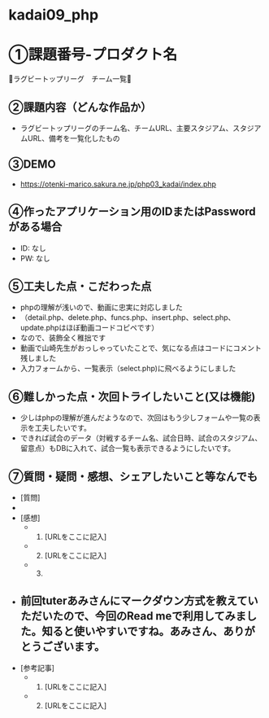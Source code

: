# kadai09_php
# ①課題番号-プロダクト名

🏉ラグビートップリーグ　チーム一覧🏉

## ②課題内容（どんな作品か）

- ラグビートップリーグのチーム名、チームURL、主要スタジアム、スタジアムURL、備考を一覧化したもの

## ③DEMO

- https://otenki-marico.sakura.ne.jp/php03_kadai/index.php

## ④作ったアプリケーション用のIDまたはPasswordがある場合

- ID: なし
- PW: なし

## ⑤工夫した点・こだわった点

- phpの理解が浅いので、動画に忠実に対応しました
- （detail.php、delete.php、funcs.php、insert.php、select.php、update.phpはほぼ動画コードコピペです）
- なので、装飾全く稚拙です
- 動画で山崎先生がおっしゃっていたことで、気になる点はコードにコメント残しました
- 入力フォームから、一覧表示（select.php)に飛べるようにしました

## ⑥難しかった点・次回トライしたいこと(又は機能)

- 少しはphpの理解が進んだようなので、次回はもう少しフォームや一覧の表示を工夫したいです。
- できれば試合のデータ（対戦するチーム名、試合日時、試合のスタジアム、留意点）もDBに入れて、試合一覧も表示できるようにしたいです。

## ⑦質問・疑問・感想、シェアしたいこと等なんでも

- [質問]
- 　 
- [感想]
  - 1. [URLをここに記入]
  - 2. [URLをここに記入]
  - 3. 
- 前回tuterあみさんにマークダウン方式を教えていただいたので、今回のRead meで利用してみました。知ると使いやすいですね。あみさん、ありがとうございます。
   - 
- [参考記事]
  - 1. [URLをここに記入]
  - 2. [URLをここに記入]
